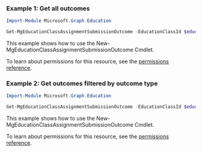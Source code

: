 ### Example 1: Get all outcomes

```powershellImport-Module Microsoft.Graph.Education

Get-MgEducationClassAssignmentSubmissionOutcome -EducationClassId $educationClassId -EducationAssignmentId $educationAssignmentId -EducationSubmissionId $educationSubmissionId
```
This example shows how to use the New-MgEducationClassAssignmentSubmissionOutcome Cmdlet.
To learn about permissions for this resource, see the [permissions reference](/graph/permissions-reference).

### Example 2: Get outcomes filtered by outcome type

```powershellImport-Module Microsoft.Graph.Education

Get-MgEducationClassAssignmentSubmissionOutcome -EducationClassId $educationClassId -EducationAssignmentId $educationAssignmentId -EducationSubmissionId $educationSubmissionId -Filter "isof('microsoft.graph.educationFeedbackResourceOutcome')"
```
This example shows how to use the New-MgEducationClassAssignmentSubmissionOutcome Cmdlet.
To learn about permissions for this resource, see the [permissions reference](/graph/permissions-reference).

